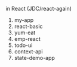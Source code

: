 in React (JDC/react-again)
1. my-app
2. react-basic
3. yum-eat
4. emp-react
5. todo-ui
6. context-api
7. state-demo-app